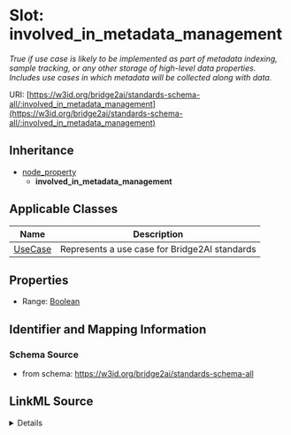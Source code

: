 # Slot: involved_in_metadata_management
_True if use case is likely to be implemented as part of metadata indexing, sample tracking, or any other storage of high-level data properties. Includes use cases in which metadata will be collected along with data._


URI: [https://w3id.org/bridge2ai/standards-schema-all/:involved_in_metadata_management](https://w3id.org/bridge2ai/standards-schema-all/:involved_in_metadata_management)




## Inheritance

* [node_property](node_property.md)
    * **involved_in_metadata_management**





## Applicable Classes

| Name | Description |
| --- | --- |
[UseCase](UseCase.md) | Represents a use case for Bridge2AI standards






## Properties

* Range: [Boolean](Boolean.md)







## Identifier and Mapping Information







### Schema Source


* from schema: https://w3id.org/bridge2ai/standards-schema-all




## LinkML Source

<details>
```yaml
name: involved_in_metadata_management
description: True if use case is likely to be implemented as part of metadata indexing,
  sample tracking, or any other storage of high-level data properties. Includes use
  cases in which metadata will be collected along with data.
from_schema: https://w3id.org/bridge2ai/standards-schema-all
rank: 1000
is_a: node_property
domain: NamedThing
alias: involved_in_metadata_management
domain_of:
- UseCase
range: boolean

```
</details>